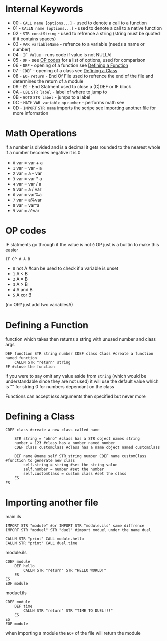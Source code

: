 # Internal Keywords

- 00 - `CALL name [options...]` - used to denote a call to a function
- 01 - `CALLN name [options...]` - used to denote a call to a native function
- 02 - `STR constString` - used to refrence a string (string must be quoted if it contains spaces)
- 03 - `VAR variableName` - refrence to a variable (needs a name or number)
- 04 - `IF Value` - runs code if value is not NULL/`0`
- 05 - `OP` - see [OP codes](#op-codes) for a list of options, used for comparison
- 06 - `DEF` - opening of a function see [Defining a Function](#defining-a-function)
- 07 - `CDEF` - opening of a class see [Defining a Class](#defining-a-class)
- 08 - `EOF` `return` - End Of File used to refrence the end of the file and determines the return of a module
- 09 - `ES` - End Statment used to close a (C)DEF or IF block
- 0A - `LBL` `STR label` - label of where to jump to
- 0B - `GOTO` `STR label` - jumps to a label
- 0C - `MATH` `VAR variable` `op` `number` - performs math see 
- 0D - `IMPORT` `STR name` imports the scripe see [Importing another file](#importing-another-file) for more information


# Math Operations
if a number is divided and is a decimal it gets rounded to the nearest whole
if a number becomes negative it is 0
- `0` var = var + a
- `1` var = var - a
- `2` var = a - var
- `3` var = var * a
- `4` var = var / a
- `5` var =	a / var
- `6` var = var%a
- `7` var = a%var
- `8` var = var^a
- `9` var = a^var


# OP codes
IF statments go through if the value is not `0`
OP just is a builtin to make this easier
```
IF OP # A B
```
- `0` not A  #can be used to check if a variable is unset
- `1` A < B
- `2` A = B
- `3` A > B
- `4` A and B
- `5` A xor B

(no OR? just add two variablesA)

# Defining a Function

function which takes then returns a string with unused number and class args
```
DEF function STR string number CDEF class Class #create a function named function
	CALLN STR "return" string
EF #close the function
```

if you were to say omit any value aside from `string` (which would be understandable since they are not used)
it will use the default value which is
"" for string
0 for numbers
dependant on the class

Functions can accept *less* arguments then specified but never more

# Defining a Class

```
CDEF class #create a new class called name

	STR string = "ohno" #class has a STR object names string
	number = 123 #class has a number named number
	CDEF class customClass #class has a name object named customClass

	DEF name @name self STR string number CDEF name customClass #function to generate new class
		self.string = string #set the string value
		self.number = number #set the number
		self.customClass = custom class #set the class
	ES
ES
```

# Importing another file

main.ils
```
IMPORT STR "module" #or IMPORT STR "module.ils" same diffrence
IMPORT STR "moduel" STR "duel" #import moduel under the name duel

CALLN STR "print" CALL module.hello 
CALLN STR "print" CALL duel.time

```
module.ils
```
CDEF module
	DEF hello
		CALLN STR "return" STR "HELLO WORLD!" 
	ES
ES
EOF module
```
moduel.ils
```
CDEF module
	DEF time
		CALLN STR "return" STR "TIME TO DUEL!!!"
	ES
ES
EOF module
```

when importing a module the `EOF` of the file will return the module
